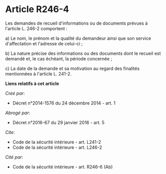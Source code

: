 # Article R246-4

Les demandes de recueil d'informations ou de documents prévues à l'article L. 246-2 comportent : 

a) Le nom, le prénom et la qualité du demandeur ainsi que son service d'affectation et l'adresse de celui-ci ; 

b) La nature précise des informations ou des documents dont le recueil est demandé et, le cas échéant, la période
concernée ; 

c) La date de la demande et sa motivation au regard des finalités mentionnées à l'article L. 241-2.

**Liens relatifs à cet article**

_Créé par_:

  - Décret n°2014-1576 du 24 décembre 2014 - art. 1

_Abrogé par_:

  - Décret n°2016-67 du 29 janvier 2016 - art. 5

_Cite_:

  - Code de la sécurité intérieure - art. L241-2
  - Code de la sécurité intérieure - art. L246-2

_Cité par_:

  - Code de la sécurité intérieure - art. R246-6 (Ab)
